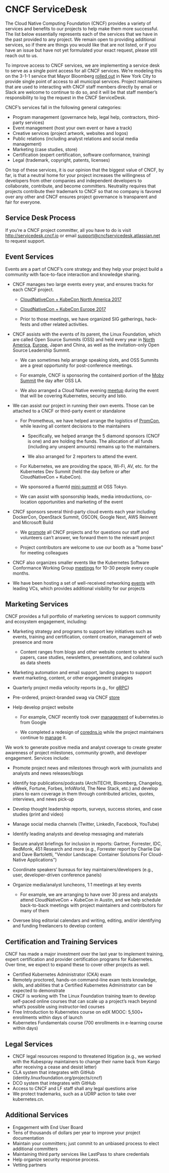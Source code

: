 # CNCF ServiceDesk

The Cloud Native Computing Foundation (CNCF) provides a variety of services and benefits to our projects to help make them more successful. The list below essentially represents each of the services that we have in the past provided to any project. We remain open to providing additional services, so if there are things you would like that are not listed, or if you have an issue but have not yet formulated your exact request, please still reach out to us.

To improve access to CNCF services, we are implementing a service desk to serve as a single point access for all CNCF services. We’re modeling this on the 3-1-1 service that Mayor Bloomberg [rolled out](http://www1.nyc.gov/office-of-the-mayor/news/203-10/mayor-bloomberg-answers-100-millionth-call-311) in New York City to provide single point of access to all municipal services. Project maintainers that are used to interacting with CNCF staff members directly by email or Slack are welcome to continue to do so, and it will be that staff member’s responsibility to log the request in the CNCF ServiceDesk.

CNCF’s services fall in the following general categories:

* Program management (governance help, legal help, contractors, third-party services)
* Event management (host your own event or have a track)
* Creative services (project artwork, websites and logos)
* Public relations (including analyst relations and social media management) 
* Marketing (case studies, store)
* Certification (expert certification, software conformance, training)
* Legal (trademark, copyright, patents, licenses)

On top of these services, it is our opinion that the biggest value of CNCF, by far, is that a neutral home for your project increases the willingness of developers from other companies and independent developers to collaborate, contribute, and become committers. Neutrality requires that projects contribute their trademark to CNCF so that no company is favored over any other and CNCF ensures project governance is transparent and fair for everyone.

## Service Desk Process

If you’re a CNCF project committer, all you have to do is visit http://servicedesk.cncf.io or email support@cncfservicedesk.atlassian.net to request support.

## Event Services

Events are a part of CNCF’s core strategy and they help your project build a community with face-to-face interaction and knowledge sharing.

* CNCF manages two large events every year, and ensures tracks for each CNCF project.

    * [CloudNativeCon + KubeCon North America 2017](http://events.linuxfoundation.org/events/cloudnativecon-and-kubecon-north-america)

    * [CloudNativeCon + KubeCon Europe 2017](http://events.linuxfoundation.org/events/archive/2017/cloudnativecon-and-kubecon-europe)

    * Prior to those meetings, we have organized SIG gatherings, hack-fests and other related activities.

* CNCF assists with the events of its parent, the Linux Foundation, which are called Open Source Summits (OSS) and held every year in [North America](http://events.linuxfoundation.org/events/open-source-summit-north-america), [Europe](http://events.linuxfoundation.org/events/open-source-summit-europe), Japan and China, as well as the invitation-only Open Source Leadership Summit.

    * We can sometimes help arrange speaking slots, and OSS Summits are a great opportunity for post-conference meetings.

    * For example, CNCF is sponsoring the containerd portion of the [Moby Summit](http://events.linuxfoundation.org/events/open-source-summit-north-america/extend-the-experience/co-located-events) the day after OSS LA.

    * We also arranged a Cloud Native evening [meetup](http://events.linuxfoundation.org/events/open-source-summit-north-america/extend-the-experience/co-located-events) during the event that will be covering Kubernetes, security and Istio.

* We can assist our project in running their own events. Those can be attached to a CNCF or third-party event or standalone

    * For Prometheus, we have helped arrange the logistics of [PromCon](https://promcon.io/2017-munich/), while leaving all content decisions to the maintainers

        * Specifically, we helped arrange the 5 diamond sponsors (CNCF is one) and are holding the funds. The allocation of all funds (including any unspent amounts) remains up to the maintainers.

        * We also arranged for 2 reporters to attend the event.

    * For Kubernetes, we are providing the space, Wi-Fi, AV, etc. for the Kubernetes Dev Summit (held the day before or after CloudNativeCon + KubeCon).

    * We sponsored a fluentd [mini-summit](http://events.linuxfoundation.org/events/open-source-summit-japan/extend-the-experience/co-located-events) at OSS Tokyo.

    * We can assist with sponsorship leads, media introductions, co-location opportunities and marketing of the event

* CNCF sponsors several third-party cloud events each year including DockerCon, OpenStack Summit, OSCON, Google Next, AWS Reinvent and Microsoft Build

    * We [promote](https://twitter.com/CloudNativeFdn/status/862384302113251328) all CNCF projects and for questions our staff and volunteers can’t answer, we forward them to the relevant project

    * Project contributors are welcome to use our booth as a "home base" for meeting colleagues

* CNCF also organizes smaller events like the Kubernetes Software Conformance Working Group [meetings](https://github.com/cncf/k8s-conformance#past-meetings--presentations) for 10-30 people every couple months.

* We have been hosting a set of well-received networking [events](https://www.cncf.io/blog/2017/06/01/open-source-software-fuels-explosive-startup-growth-goes-mainstream/) with leading VCs, which provides additional visibility for our projects

## Marketing Services

CNCF provides a full portfolio of marketing services to support community and ecosystem engagement, including:

* Marketing strategy and programs to support key initiatives such as events, training and certification, content creation, management of web presence and more

    * Content ranges from blogs and other website content to white papers, case studies, newsletters, presentations, and collateral such as data sheets 

* Marketing automation and email support, landing pages to support event marketing, content, or other engagement strategies 

* Quarterly project media velocity reports (e.g., for [gRPC](http://app.trendkite.com/report?id=b49bd64d-55d0-4ab5-81f4-51e755137073))

* Pre-ordered, project-branded swag via CNCF [store](https://store.cncf.io/)

* Help develop project website

    * For example, CNCF recently took over [management](https://docs.google.com/document/d/1SapnZjwMwAjfc-7SqWFA9GYUcnr4lbpv7cEKioqpwoU/edit#heading=h.82uhsthul12l) of kubernetes.io from Google

    * We completed a redesign of [coredns.io](https://coredns.io/) while the project maintainers continue to [manage](https://github.com/coredns/coredns.io) it.

We work to generate positive media and analyst coverage to create greater awareness of project milestones, community growth, and developer engagement. Services include:

* Promote project news and milestones through work with journalists and analysts and news releases/blogs

* Identify top publications/podcasts (ArchiTECHt, Bloomberg, Changelog, eWeek, Fortune, Forbes, InfoWorld, The New Stack, etc.) and develop plans to earn coverage in them through contributed articles, quotes, interviews, and news pick-up

* Develop thought leadership reports, surveys, success stories, and case studies (print and video)

* Manage social media channels (Twitter, LinkedIn, Facebook, YouTube)

* Identify leading analysts and develop messaging and materials

* Secure analyst briefings for inclusion in reports: Gartner, Forrester, IDC, RedMonk, 451 Research and more (e.g., Forrester report by Charlie Dai and Dave Bartoletti, "Vendor Landscape: Container Solutions For Cloud-Native Applications") 

* Coordinate speakers’ bureaus for key maintainers/developers (e.g., user, developer-driven conference panels) 

* Organize media/analyst luncheons, 1:1 meetings at key events

    * For example, we are arranging to have over 30 press and analysts attend CloudNativeCon + KubeCon in Austin, and we help schedule back-to-back meetings with project maintainers and contributors for many of them

* Oversee blog editorial calendars and writing, editing, and/or identifying and funding freelancers to develop content

## Certification and Training Services

CNCF has made a major investment over the last year to implement training, expert certification and provider certification programs for Kubernetes. Over time, we expect to expand these to cover other projects as well. 

* Certified Kubernetes Administrator (CKA) exam
* Remotely proctored, hands-on command-line exam tests knowledge, skills, and abilities that a Certified Kubernetes Administrator can be expected to demonstrate
* CNCF is working with The Linux Foundation training team to develop self-paced online courses that can scale up a project’s reach beyond what’s possible using instructor-led courses
* Free Introduction to Kubernetes course on edX MOOC: 5,500+ enrollments within days of launch
* Kubernetes Fundamentals course (700 enrollments in e-learning course within days)

## Legal Services

* CNCF legal resources respond to threatened litigation (e.g., we worked with the Kubespray maintainers to change their name back from Kargo after receiving a cease and desist letter)
* CLA system that integrates with GitHub (identity.linuxfoundation.org/projects/cncf)
* DCO system that integrates with GitHub
* Access to CNCF and LF staff shall any legal questions arise
* We protect trademarks, such as a UDRP action to take over kubernetes.cn.

## Additional Services

* Engagement with End User Board
* Tens of thousands of dollars per year to improve your project documentation
* Maintain your committers; just commit to an unbiased process to elect additional committers
* Maintaining third party services like LastPass to share credentials
* Help organize security response process. 
* Vetting partners
